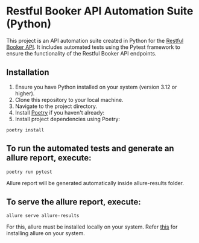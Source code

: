 # Restful Booker API Automation Suite (Python)

This project is an API automation suite created in Python for the [Restful Booker API](https://restful-booker.herokuapp.com/apidoc/index.html). It includes automated tests using the Pytest framework to ensure the functionality of the Restful Booker API endpoints.

## Installation

1. Ensure you have Python installed on your system (version 3.12 or higher).
2. Clone this repository to your local machine.
3. Navigate to the project directory.
4. Install [Poetry](https://python-poetry.org/docs/#installation) if you haven't already:
5. Install project dependencies using Poetry:

```
poetry install
```

## To run the automated tests and generate an allure report, execute: 

```
poetry run pytest
```

Allure report will be generated automatically inside allure-results folder.

## To serve the allure report, execute: 

```
allure serve allure-results
```

For this, allure must be installed locally on your system. Refer [this](https://allurereport.org/docs/install/) for installing allure on your system.